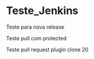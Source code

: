 # Teste_Jenkins

Teste para nova release

Teste pull com protected

Teste pull request plugin clone 20
